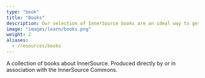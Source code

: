 ```yaml
---
type: "book"
title: "Books"
description: Our selection of InnerSource books are an ideal way to get acquainted with the concepts of InnerSource.
image: "images/learn/books.png"
weight: 2
aliases:
  - /resources/books
---
```


A collection of books about InnerSource. Produced directly by or in association with the InnerSource Commons.
